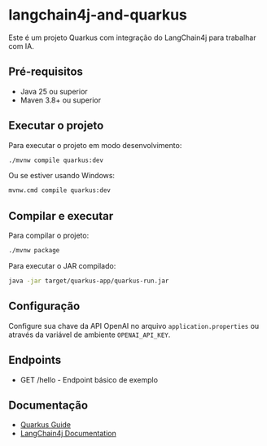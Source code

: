 # langchain4j-and-quarkus

Este é um projeto Quarkus com integração do LangChain4j para trabalhar com IA.

## Pré-requisitos

- Java 25 ou superior
- Maven 3.8+ ou superior

## Executar o projeto

Para executar o projeto em modo desenvolvimento:

```bash
./mvnw compile quarkus:dev
```

Ou se estiver usando Windows:

```bash
mvnw.cmd compile quarkus:dev
```

## Compilar e executar

Para compilar o projeto:

```bash
./mvnw package
```

Para executar o JAR compilado:

```bash
java -jar target/quarkus-app/quarkus-run.jar
```

## Configuração

Configure sua chave da API OpenAI no arquivo `application.properties` ou através da variável de ambiente `OPENAI_API_KEY`.

## Endpoints

- GET /hello - Endpoint básico de exemplo

## Documentação

- [Quarkus Guide](https://quarkus.io/guides/)
- [LangChain4j Documentation](https://docs.langchain4j.dev/)
